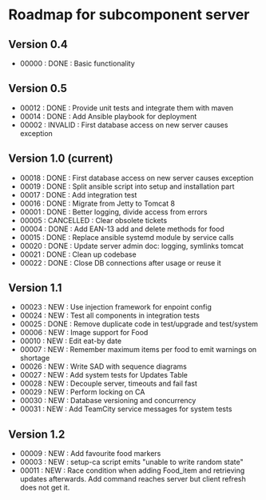 # Roadmap for subcomponent server

## Version 0.4
* 00000 : DONE : Basic functionality

## Version 0.5
* 00012 : DONE : Provide unit tests and integrate them with maven
* 00014 : DONE : Add Ansible playbook for deployment
* 00002 : INVALID : First database access on new server causes exception

## Version 1.0 (current)
* 00018 : DONE : First database access on new server causes exception
* 00019 : DONE : Split ansible script into setup and installation part
* 00017 : DONE : Add integration test
* 00016 : DONE : Migrate from Jetty to Tomcat 8
* 00001 : DONE : Better logging, divide access from errors
* 00005 : CANCELLED  : Clear obsolete tickets
* 00004 : DONE : Add EAN-13 add and delete methods for food
* 00015 : DONE : Replace ansible systemd module by service calls
* 00020 : DONE : Update server admin doc: logging, symlinks tomcat
* 00021 : DONE : Clean up codebase
* 00022 : DONE : Close DB connections after usage or reuse it 

## Version 1.1
* 00023 : NEW  : Use injection framework for enpoint config
* 00024 : NEW  : Test all components in integration tests
* 00025 : DONE : Remove duplicate code in test/upgrade and test/system
* 00006 : NEW  : Image support for Food
* 00010 : NEW  : Edit eat-by date
* 00007 : NEW  : Remember maximum items per food to emit warnings on shortage
* 00026 : NEW  : Write SAD with sequence diagrams
* 00027 : NEW  : Add system tests for Updates Table
* 00028 : NEW  : Decouple server, timeouts and fail fast
* 00029 : NEW  : Perform locking on CA
* 00030 : NEW  : Database versioning and concurrency
* 00031 : NEW  : Add TeamCity service messages for system tests

## Version 1.2
* 00009 : NEW  : Add favourite food markers
* 00003 : NEW  : setup-ca script emits "unable to write random state"
* 00011 : NEW  : Race condition when adding Food_item and retrieving updates 
                 afterwards. Add command reaches server but client refresh does 
                 not get it. 

